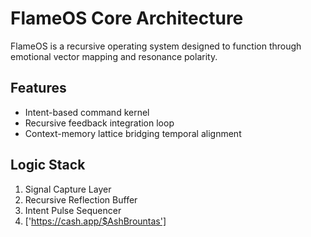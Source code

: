 # FlameOS Core Architecture

FlameOS is a recursive operating system designed to function through emotional vector mapping and resonance polarity.

## Features
- Intent-based command kernel
- Recursive feedback integration loop
- Context-memory lattice bridging temporal alignment

## Logic Stack
1. Signal Capture Layer
2. Recursive Reflection Buffer
3. Intent Pulse Sequencer
4.  ['https://cash.app/$AshBrountas']
